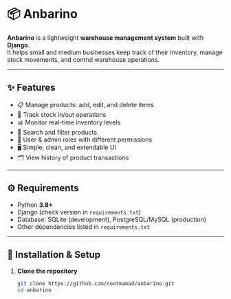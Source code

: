 # 📦 Anbarino

**Anbarino** is a lightweight **warehouse management system** built with **Django**.  
It helps small and medium businesses keep track of their inventory, manage stock movements, and control warehouse operations.

---

## ✨ Features

- 📋 Manage products: add, edit, and delete items  
- 🔄 Track stock in/out operations  
- 📊 Monitor real-time inventory levels  
- 🔎 Search and filter products  
- 👥 User & admin roles with different permissions  
- 🖥️ Simple, clean, and extendable UI  
- 🗂️ View history of product transactions  

---

## ⚙️ Requirements

- Python **3.8+**  
- Django (check version in `requirements.txt`)  
- Database: SQLite (development), PostgreSQL/MySQL (production)  
- Other dependencies listed in `requirements.txt`  

---

## 🚀 Installation & Setup

1. **Clone the repository**
   ```bash
   git clone https://github.com/rootmamad/anbarino.git
   cd anbarino
